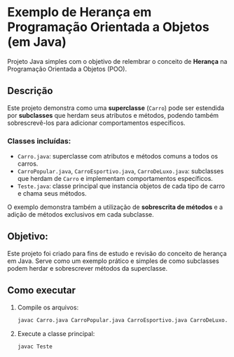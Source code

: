 # Exemplo de Herança em Programação Orientada a Objetos (em Java)

Projeto Java simples com o objetivo de relembrar o conceito de **Herança** na Programação Orientada a Objetos (POO).

## Descrição

Este projeto demonstra como uma **superclasse** (`Carro`) pode ser estendida por **subclasses** que herdam seus atributos e métodos, podendo também sobrescrevê-los para adicionar comportamentos específicos.

### Classes incluídas:

- `Carro.java`: superclasse com atributos e métodos comuns a todos os carros.
- `CarroPopular.java`, `CarroEsportivo.java`, `CarroDeLuxo.java`: subclasses que herdam de `Carro` e implementam comportamentos específicos.
- `Teste.java`: classe principal que instancia objetos de cada tipo de carro e chama seus métodos.

O exemplo demonstra também a utilização de **sobrescrita de métodos** e a adição de métodos exclusivos em cada subclasse.

## Objetivo:

Este projeto foi criado para fins de estudo e revisão do conceito de herança em Java. Serve como um exemplo prático e simples de como subclasses podem herdar e sobrescrever métodos da superclasse.

## Como executar

1. Compile os arquivos:
   ```bash
   javac Carro.java CarroPopular.java CarroEsportivo.java CarroDeLuxo.java Teste.java

2. Execute a classe principal:
   ```bash
   javac Teste


